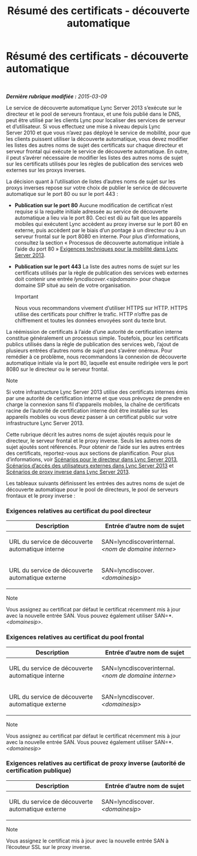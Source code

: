﻿---
title: Résumé des certificats - découverte automatique
TOCTitle: Résumé des certificats - découverte automatique
ms:assetid: 16ac96bb-882a-4141-b75c-9530637548d9
ms:mtpsurl: https://technet.microsoft.com/fr-fr/library/JJ945616(v=OCS.15)
ms:contentKeyID: 53095362
ms.date: 05/20/2016
mtps_version: v=OCS.15
ms.translationtype: HT
---

# Résumé des certificats - découverte automatique

 

_**Dernière rubrique modifiée :** 2015-03-09_

Le service de découverte automatique Lync Server 2013 s’exécute sur le directeur et le pool de serveurs frontaux, et une fois publié dans le DNS, peut être utilisé par les clients Lync pour localiser des services de serveur et d’utilisateur. Si vous effectuez une mise à niveau depuis Lync Server 2010 et que vous n’avez pas déployé le service de mobilité, pour que les clients puissent utiliser la découverte automatique, vous devez modifier les listes des autres noms de sujet des certificats sur chaque directeur et serveur frontal qui exécute le service de découverte automatique. En outre, il peut s’avérer nécessaire de modifier les listes des autres noms de sujet sur les certificats utilisés pour les règles de publication des services web externes sur les proxys inverses.

La décision quant à l’utilisation de listes d’autres noms de sujet sur les proxys inverses repose sur votre choix de publier le service de découverte automatique sur le port 80 ou sur le port 443 :

  - **Publication sur le port 80** Aucune modification de certificat n’est requise si la requête initiale adressée au service de découverte automatique a lieu via le port 80. Ceci est dû au fait que les appareils mobiles qui exécutent Lync accèdent au proxy inverse sur le port 80 en externe, puis accèdent par le biais d’un pontage à un directeur ou à un serveur frontal sur le port 8080 en interne. Pour plus d’informations, consultez la section « Processus de découverte automatique initiale à l’aide du port 80 » [Exigences techniques pour la mobilité dans Lync Server 2013](lync-server-2013-technical-requirements-for-mobility.md).

  - **Publication sur le port 443** La liste des autres noms de sujet sur les certificats utilisés par la règle de publication des services web externes doit contenir une entrée *lyncdiscover.\<sipdomain\>* pour chaque domaine SIP situé au sein de votre organisation.
    
    > [!important]  
    > Nous vous recommandons vivement d’utiliser HTTPS sur HTTP. HTTPS utilise des certificats pour chiffrer le trafic. HTTP n’offre pas de chiffrement et toutes les données envoyées sont du texte brut.

La réémission de certificats à l’aide d’une autorité de certification interne constitue généralement un processus simple. Toutefois, pour les certificats publics utilisés dans la règle de publication des services web, l’ajout de plusieurs entrées d’autres noms de sujet peut s’avérer onéreux. Pour remédier à ce problème, nous recommandons la connexion de découverte automatique initiale via le port 80, laquelle est ensuite redirigée vers le port 8080 sur le directeur ou le serveur frontal.

> [!note]  
> Si votre infrastructure Lync Server 2013 utilise des certificats internes émis par une autorité de certification interne et que vous prévoyez de prendre en charge la connexion sans fil d’appareils mobiles, la chaîne de certificats racine de l’autorité de certification interne doit être installée sur les appareils mobiles ou vous devez passer à un certificat public sur votre infrastructure Lync Server 2013.

Cette rubrique décrit les autres noms de sujet ajoutés requis pour le directeur, le serveur frontal et le proxy inverse. Seuls les autres noms de sujet ajoutés sont référencés. Pour obtenir de l’aide sur les autres entrées des certificats, reportez-vous aux sections de planification. Pour plus d’informations, voir [Scénarios pour le directeur dans Lync Server 2013](lync-server-2013-scenarios-for-the-director.md), [Scénarios d’accès des utilisateurs externes dans Lync Server 2013](lync-server-2013-scenarios-for-external-user-access.md) et [Scénarios de proxy inverse dans Lync Server 2013](lync-server-2013-scenarios-for-reverse-proxy.md).

Les tableaux suivants définissent les entrées des autres noms de sujet de découverte automatique pour le pool de directeurs, le pool de serveurs frontaux et le proxy inverse :

### Exigences relatives au certificat du pool directeur

<table>
<colgroup>
<col style="width: 50%" />
<col style="width: 50%" />
</colgroup>
<thead>
<tr class="header">
<th>Description</th>
<th>Entrée d’autre nom de sujet</th>
</tr>
</thead>
<tbody>
<tr class="odd">
<td><p>URL du service de découverte automatique interne</p></td>
<td><p>SAN=lyncdiscoverinternal.<em>&lt;nom de domaine interne&gt;</em></p></td>
</tr>
<tr class="even">
<td><p>URL du service de découverte automatique externe</p></td>
<td><p>SAN=lyncdiscover.<em>&lt;domainesip&gt;</em></p></td>
</tr>
</tbody>
</table>


> [!note]  
> Vous assignez au certificat par défaut le certificat récemment mis à jour avec la nouvelle entrée SAN. Vous pouvez également utiliser SAN=*.<em>&lt;domainesip&gt;</em>.

### Exigences relatives au certificat du pool frontal

<table>
<colgroup>
<col style="width: 50%" />
<col style="width: 50%" />
</colgroup>
<thead>
<tr class="header">
<th>Description</th>
<th>Entrée d’autre nom de sujet</th>
</tr>
</thead>
<tbody>
<tr class="odd">
<td><p>URL du service de découverte automatique interne</p></td>
<td><p>SAN=lyncdiscoverinternal.<em>&lt;nom de domaine interne&gt;</em></p></td>
</tr>
<tr class="even">
<td><p>URL du service de découverte automatique externe</p></td>
<td><p>SAN=lyncdiscover.<em>&lt;domainesip&gt;</em></p></td>
</tr>
</tbody>
</table>


> [!note]  
> Vous assignez au certificat par défaut le certificat récemment mis à jour avec la nouvelle entrée SAN. Vous pouvez également utiliser SAN=*.<em>&lt;domainesip&gt;</em>

### Exigences relatives au certificat de proxy inverse (autorité de certification publique)

<table>
<colgroup>
<col style="width: 50%" />
<col style="width: 50%" />
</colgroup>
<thead>
<tr class="header">
<th>Description</th>
<th>Entrée d’autre nom de sujet</th>
</tr>
</thead>
<tbody>
<tr class="odd">
<td><p>URL du service de découverte automatique externe</p></td>
<td><p>SAN=lyncdiscover.<em>&lt;domainesip&gt;</em></p></td>
</tr>
</tbody>
</table>


> [!note]  
> Vous assignez le certificat mis à jour avec la nouvelle entrée SAN à l’écouteur SSL sur le proxy inverse.
